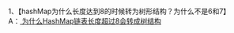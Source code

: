 ### 
1、【hashMap为什么长度达到8的时候转为树形结构？为什么不是6和7】       
A：<a href = "https://blog.csdn.net/xingfei_work/article/details/79637878"> 为什么HashMap链表长度超过8会转成树结构 </a>
